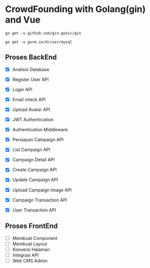 # CrowdFounding with Golang(gin) and Vue
```go get -u github.com/gin-gonic/gin```

```go get -u gorm.io/driver/mysql```

## Proses BackEnd
- [x] Analisis Database
- [x] Register User API
- [x] Login API
- [X] Email check API
- [x] Upload Avatar API
- [x] JWT Authentication
- [x] Authentication Middleware
- [x] Persiapan Campaign API
- [x] List Campaign API
- [x] Campaign Detail API
- [x] Create Campaign API
- [x] Update Campaign API
- [x] Upload Campaign Image API
- [x] Campaign Transaction API
- [x] User Transaction API


## Proses FrontEnd
- [ ] Membuat Component
- [ ] Membuat Layout
- [ ] Konversi Halaman
- [ ] Integrasi API
- [ ] Web CMS Admin